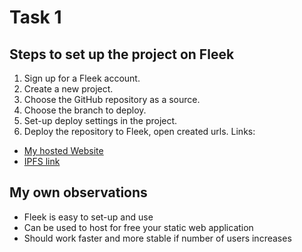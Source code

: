 # Task 1

## Steps to set up the project on Fleek

1. Sign up for a Fleek account.
2. Create a new project.
3. Choose the GitHub repository as a source.
4. Choose the branch to deploy.
5. Set-up deploy settings in the project.
6. Deploy the repository to Fleek, open created urls.
Links:

- [My hosted Website](https://black-water-2736.on.fleek.co/)
- [IPFS link](https://ipfs.fleek.co/ipfs/QmdW1GgNDD7b4bp3sZZMKsLUePjxihVX7P7K8Thf4HSJY3)

## My own observations

- Fleek is easy to set-up and use
- Can be used to host for free your static web application
- Should work faster and more stable if number of users increases
